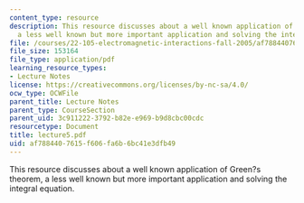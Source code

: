 ```yaml
---
content_type: resource
description: This resource discusses about a well known application of Green?s theorem,
  a less well known but more important application and solving the integral equation.
file: /courses/22-105-electromagnetic-interactions-fall-2005/af7884407615f606fa6b6bc41e3dfb49_lecture5.pdf
file_size: 153164
file_type: application/pdf
learning_resource_types:
- Lecture Notes
license: https://creativecommons.org/licenses/by-nc-sa/4.0/
ocw_type: OCWFile
parent_title: Lecture Notes
parent_type: CourseSection
parent_uid: 3c911222-3792-b82e-e969-b9d8cbc00cdc
resourcetype: Document
title: lecture5.pdf
uid: af788440-7615-f606-fa6b-6bc41e3dfb49
---
```

This resource discusses about a well known application of Green?s theorem, a less well known but more important application and solving the integral equation.